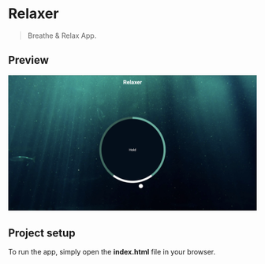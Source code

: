 # Relaxer

> Breathe & Relax App.

## Preview

<img src="./relaxer.png" alt="Relaxer" />

## Project setup

To run the app, simply open the **index.html** file in your browser.